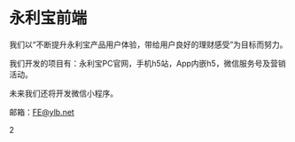 # 永利宝前端

我们以“不断提升永利宝产品用户体验，带给用户良好的理财感受”为目标而努力。

我们开发的项目有：永利宝PC官网，手机h5站，App内嵌h5，微信服务号及营销活动。

未来我们还将开发微信小程序。

邮箱：FE@ylb.net

2

